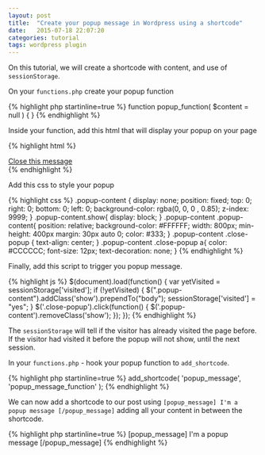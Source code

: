 ```yaml
---
layout: post
title:  "Create your popup message in Wordpress using a shortcode"
date:   2015-07-18 22:07:20
categories: tutorial
tags: wordpress plugin
---
```

On this tutorial, we will create a shortcode with content, and use of `sessionStorage`.

On your `functions.php` create your popup function

{% highlight php startinline=true %}
function popup_function( $content = null ) {
}
{% endhighlight %}

Inside your function, add this html that will display your popup on your page

{% highlight html %}
<div class="popup-wrap">
    <div class="popup-content">
        <?php echo $content; // display content here ?>
    </div>
    <div class="close-popup">
        <a href="#">Close this message </a>
    </div>
</div>
{% endhighlight %}

Add this css to style your popup

{% highlight css %}
.popup-content { 
    display: none;
    position: fixed;
    top: 0;
    right: 0;
    bottom: 0;
    left: 0;
    background-color: rgba(0, 0, 0 , 0.85);
    z-index: 9999;
}
.popup-content.show{
    display: block;
}
.popup-content .popup-content{
    position: relative;
    background-color: #FFFFFF;
    width: 800px;
    min-height: 400px
    margin: 30px auto 0;
    color: #333;
}
.popup-content .close-popup {
    text-align: center;
}
.popup-content .close-popup a{
    color: #CCCCCC;
    font-size: 12px;
    text-decoration: none;
}
{% endhighlight %}

Finally, add this script to trigger you popup message.

{% highlight js %}
$(document).load(function() {
    var yetVisited = sessionStorage['visited'];
    if (!yetVisited) {
        $(".popup-content").addClass('show').prependTo("body");
        sessionStorage['visited'] = "yes";
    }
    $('.close-popup').click(function() {
        $('.popup-content').removeClass('show');
    });
});
{% endhighlight %}

The `sessionStorage` will tell if the visitor has already visited the page before. If the visitor had visited it before the popup will not show, until the next session.

In your `functions.php` - hook your popup function to `add_shortcode`.

{% highlight php startinline=true %}
add_shortcode( 'popup_message', 'popup_message_function' );
{% endhighlight %}

We can now add a shortcode to our post using `[popup_message] I'm a popup message [/popup_message]` adding all your content in between the shortcode.

{% highlight php startinline=true %}
    [popup_message] I'm a popup message [/popup_message]
{% endhighlight %}